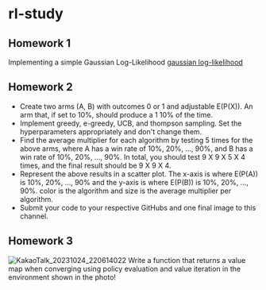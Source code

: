 # rl-study

## Homework 1

Implementing a simple Gaussian Log-Likelihood
[gaussian log-likelihood](https://spinningup.openai.com/en/latest/spinningup/exercises.html#problem-set-1-basics-of-implementation)

## Homework 2

- Create two arms (A, B) with outcomes 0 or 1 and adjustable E(P(X)). An arm that, if set to 10%, should produce a 1 10% of the time.
- Implement greedy, e-greedy, UCB, and thompson sampling. Set the hyperparameters appropriately and don't change them.
- Find the average multiplier for each algorithm by testing 5 times for the above arms, where A has a win rate of 10%, 20%, ..., 90%, and B has a win rate of 10%, 20%, ..., 90%. In total, you should test 9 X 9 X 5 X 4 times, and the final result should be 9 X 9 X 4.
- Represent the above results in a scatter plot. The x-axis is where E(P(A)) is 10%, 20%, ..., 90% and the y-axis is where E(P(B)) is 10%, 20%, ..., 90%. color is the algorithm and size is the average multiplier per algorithm.
- Submit your code to your respective GitHubs and one final image to this channel.

## Homework 3
![KakaoTalk_20231024_220614022](https://github.com/JoonHong-Kim/rl-study/assets/30318926/8c6dd8f6-2368-44cb-945f-32290e6cc78e)
Write a function that returns a value map when converging using policy evaluation and value iteration in the environment shown in the photo!

